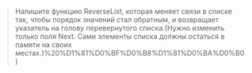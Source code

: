 >Напишите функцию ReverseList, которая меняет связи в списке так, чтобы порядок значений стал обратным, и возвращает указатель на голову перевернутого списка.(Нужно изменить только поля Next. Сами элементы списка должны остаться в памяти на своих местах.)%20%D1%81%D0%BF%D0%B8%D1%81%D0%BA%D0%B0)